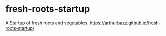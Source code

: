 # fresh-roots-startup
A Startup of fresh roots and vegetables.
https://arthurbazz.github.io/fresh-roots-startup/
